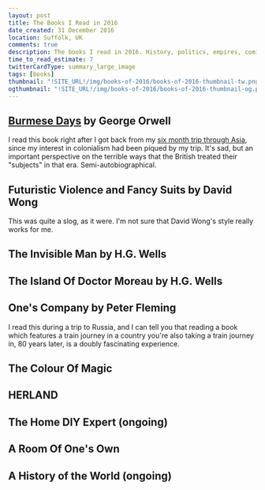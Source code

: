 ```yaml
---
layout: post
title: The Books I Read in 2016
date_created: 31 December 2016
location: Suffolk, UK
comments: true
description: The books I read in 2016. History, politics, empires, comics and magic.
time_to_read_estimate: 7
twitterCardType: summary_large_image
tags: [books]
thumbnail: "!SITE_URL!/img/books-of-2016/books-of-2016-thumbnail-tw.png"
ogthumbnail: "!SITE_URL!/img/books-of-2016/books-of-2016-thumbnail-og.png"
---
```




## [Burmese Days](http://www.amazon.co.uk/dp/B003FXCSRM) by George Orwell

I read this book right after I got back from my [six month trip through Asia](/travel), since my interest in colonialism had been piqued by my trip. It's sad, but an important perspective on the terrible ways that the British treated their "subjects" in that era. Semi-autobiographical.

## Futuristic Violence and Fancy Suits by David Wong

This was quite a slog, as it were. I'm not sure that David Wong's style really works for me.

## The Invisible Man by H.G. Wells

## The Island Of Doctor Moreau by H.G. Wells

## One's Company by Peter Fleming

I read this during a trip to Russia, and I can tell you that reading a book which features a train journey in a country you're also taking a train journey in, 80 years later, is a doubly fascinating experience.

## The Colour Of Magic

## HERLAND

## The Home DIY Expert (ongoing)

## A Room Of One's Own

## A History of the World (ongoing)